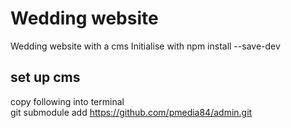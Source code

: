 # Wedding website
Wedding website with a cms
Initialise with npm install --save-dev

## set up cms 

copy following into terminal  
git submodule add https://github.com/pmedia84/admin.git

